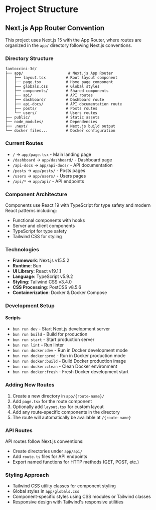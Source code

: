 # Project Structure

## Next.js App Router Convention

This project uses Next.js 15 with the App Router, where routes are organized in the `app/` directory following Next.js conventions.

### Directory Structure
```
fantoccini-3d/
├── app/                    # Next.js App Router
│   ├── layout.tsx         # Root layout component
│   ├── page.tsx           # Home page component
│   ├── globals.css        # Global styles
│   ├── components/        # Shared components
│   ├── api/               # API routes
│   ├── dashboard/         # Dashboard route
│   ├── api-docs/          # API documentation route
│   ├── posts/             # Posts routes
│   └── users/             # Users routes
├── public/                # Static assets
├── node_modules/          # Dependencies
├── .next/                 # Next.js build output
└── docker files...        # Docker configuration
```

### Current Routes
- `/` → `app/page.tsx` - Main landing page
- `/dashboard` → `app/dashboard/` - Dashboard page
- `/api-docs` → `app/api-docs/` - API documentation
- `/posts` → `app/posts/` - Posts pages
- `/users` → `app/users/` - Users pages
- `/api/*` → `app/api/` - API endpoints

### Component Architecture
Components use React 19 with TypeScript for type safety and modern React patterns including:
- Functional components with hooks
- Server and client components
- TypeScript for type safety
- Tailwind CSS for styling

### Technologies
- **Framework**: Next.js v15.5.2
- **Runtime**: Bun
- **UI Library**: React v19.1.1
- **Language**: TypeScript v5.9.2
- **Styling**: Tailwind CSS v3.4.0
- **CSS Processing**: PostCSS v8.5.6
- **Containerization**: Docker & Docker Compose

### Development Setup

#### Scripts
- `bun run dev` - Start Next.js development server
- `bun run build` - Build for production
- `bun run start` - Start production server
- `bun run lint` - Run linter
- `bun run docker:dev` - Run in Docker development mode
- `bun run docker:prod` - Run in Docker production mode
- `bun run docker:build` - Build Docker production image
- `bun run docker:clean` - Clean Docker environment
- `bun run docker:fresh` - Fresh Docker development start

### Adding New Routes
1. Create a new directory in `app/{route-name}/`
2. Add `page.tsx` for the route component
3. Optionally add `layout.tsx` for custom layout
4. Add any route-specific components in the directory
5. The route will automatically be available at `/{route-name}`

### API Routes
API routes follow Next.js conventions:
- Create directories under `app/api/`
- Add `route.ts` files for API endpoints
- Export named functions for HTTP methods (GET, POST, etc.)

### Styling Approach
- Tailwind CSS utility classes for component styling
- Global styles in `app/globals.css`
- Component-specific styles using CSS modules or Tailwind classes
- Responsive design with Tailwind's responsive utilities